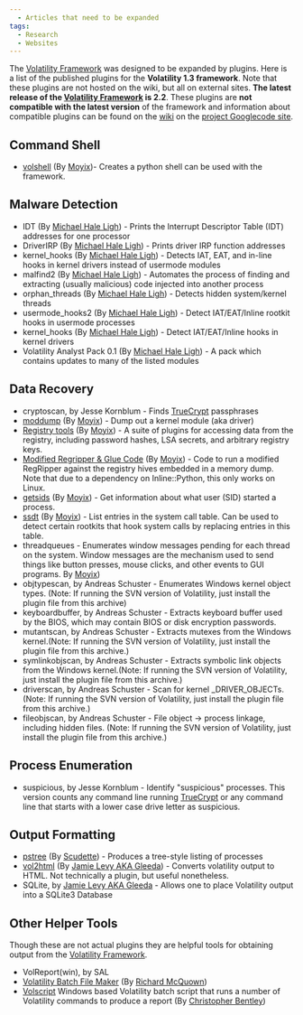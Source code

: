```yaml
---
  - Articles that need to be expanded
tags:
  - Research
  - Websites
---
```

The [Volatility Framework](volatility_framework.md) was designed
to be expanded by plugins. Here is a list of the published plugins for
the **Volatility 1.3 framework**. Note that these plugins are not hosted
on the wiki, but all on external sites. **The latest release of the
[Volatility Framework](volatility_framework.md) is 2.2**. These
plugins are **not compatible with the latest version** of the framework
and information about compatible plugins can be found on the
[wiki](https://code.google.com/archive/p/volatility/wiki/VolatilityIntroduction?tm=6)
on the [project Googlecode site](https://code.google.com/archive/p/volatility).

## Command Shell

- [volshell](https://moyix.blogspot.com/2008/08/indroducing-volshell.html)
  (By
  [Moyix](https://moyix.blogspot.com/2008/08/indroducing-volshell.html))-
  Creates a python shell can be used with the framework.

## Malware Detection

- IDT (By [Michael Hale Ligh](http://mnin.blogspot.com/2009/07/new-and-updated-volatility-plug-ins.html)) -
  Prints the Interrupt Descriptor Table (IDT) addresses for one
  processor
- DriverIRP (By [Michael Hale Ligh](http://mnin.blogspot.com/2009/07/new-and-updated-volatility-plug-ins.html)) -
  Prints driver IRP function addresses
- kernel_hooks (By [Michael Hale Ligh](http://mnin.blogspot.com/2009/07/new-and-updated-volatility-plug-ins.html)) -
  Detects IAT, EAT, and in-line hooks in kernel drivers instead of
  usermode modules
- malfind2 (By [Michael Hale Ligh](http://mnin.blogspot.com/2009/07/new-and-updated-volatility-plug-ins.html)) -
  Automates the process of finding and extracting (usually malicious)
  code injected into another process
- orphan_threads (By [Michael Hale Ligh](http://mnin.blogspot.com/2009/07/new-and-updated-volatility-plug-ins.html)) -
  Detects hidden system/kernel threads
- usermode_hooks2 (By [Michael Hale Ligh](http://mnin.blogspot.com/2009/07/new-and-updated-volatility-plug-ins.html)) -
  Detect IAT/EAT/Inline rootkit hooks in usermode processes
- kernel_hooks (By [Michael Hale Ligh](http://mnin.blogspot.com/2009/07/new-and-updated-volatility-plug-ins.html)) -
  Detect IAT/EAT/Inline hooks in kernel drivers
- Volatility Analyst Pack 0.1 (By [Michael Hale Ligh](http://mnin.blogspot.com/2009/12/new-and-updated-volatility-plug-ins.html)) -
  A pack which contains updates to many of the listed modules

## Data Recovery

- cryptoscan, by Jesse Kornblum -
  Finds [TrueCrypt](truecrypt.md) passphrases
- [moddump](https://moyix.blogspot.com/2008/10/plugin-post-moddump.html)
  (By
  [Moyix](https://moyix.blogspot.com/2008/10/plugin-post-moddump.html)) -
  Dump out a kernel module (aka driver)
- [Registry tools](https://sites.cc.gatech.edu/~brendan/volatility/dl/volreg-0.6.tar.gz)
  (By
  [Moyix](https://moyix.blogspot.com/2009/01/memory-registry-tools.html)) -
  A suite of plugins for accessing data from the registry, including
  password hashes, LSA secrets, and arbitrary registry keys.
- [Modified Regripper & Glue Code](https://sites.cc.gatech.edu/~brendan/volatility/dl/volrip-0.1.tar.gz)
  (By
  [Moyix](https://moyix.blogspot.com/2009/03/regripper-and-volatility-prototype.html)) -
  Code to run a modified RegRipper against the registry hives embedded
  in a memory dump. Note that due to a dependency on Inline::Python,
  this only works on Linux.
- [getsids](https://moyix.blogspot.com/2008/08/linking-processes-to-users.html)
  (By
  [Moyix](https://moyix.blogspot.com/2008/08/linking-processes-to-users.html)) -
  Get information about what user (SID) started a process.
- [ssdt](https://moyix.blogspot.com/2008/08/auditing-system-call-table.html)
  (By
  [Moyix](https://moyix.blogspot.com/2008/08/auditing-system-call-table.html)) -
  List entries in the system call table. Can be used to detect certain
  rootkits that hook system calls by replacing entries in this table.
- threadqueues - Enumerates window messages pending for each thread on the
  system.  Window messages are the mechanism used to send things like button
  presses, mouse clicks, and other events to GUI programs.
  By [Moyix](https://moyix.blogspot.com/2008/09/window-messages-as-forensic-resource.html))
- objtypescan, by Andreas Schuster -
  Enumerates Windows kernel object types. (Note: If running the SVN
  version of Volatility, just install the plugin file from this archive)
- keyboardbuffer, by Andreas Schuster -
  Extracts keyboard buffer used by the BIOS, which may contain BIOS or
  disk encryption passwords.
- mutantscan, by Andreas Schuster -
  Extracts mutexes from the Windows kernel.(Note: If running the SVN
  version of Volatility, just install the plugin file from this
  archive.)
- symlinkobjscan, by Andreas Schuster -
  Extracts symbolic link objects from the Windows kernel.(Note: If
  running the SVN version of Volatility, just install the plugin file
  from this archive.)
- driverscan, by Andreas Schuster -
  Scan for kernel _DRIVER_OBJECTs. (Note: If running the SVN version of
  Volatility, just install the plugin file from this archive.)
- fileobjscan, by Andreas Schuster -
  File object -\> process linkage, including hidden files. (Note: If
  running the SVN version of Volatility, just install the plugin file
  from this archive.)

## Process Enumeration

- suspicious, by Jesse Kornblum -
  Identify "suspicious" processes. This version counts any command line running
  [TrueCrypt](truecrypt.md) or any command line that starts with a lower case
  drive letter as suspicious.

## Output Formatting

- [pstree](http://scudette.blogspot.com/2008/10/pstree-volatility-plugin.html)
  (By
  [Scudette](http://scudette.blogspot.com/2008/10/pstree-volatility-plugin.html)) -
  Produces a tree-style listing of processes
- [vol2html](http://gleeda.blogspot.com/2009/03/briefly-vol2html-update.html)
  (By [Jamie Levy AKA Gleeda](http://gleeda.blogspot.com/2008/11/vol2html-perl-script.html)) -
  Converts volatility output to HTML. Not technically a plugin, but
  useful nonetheless.
- SQLite,
  by [Jamie Levy AKA Gleeda](http://gleeda.blogspot.com/2010/01/volatilitys-output-rendering-functions.html) -
  Allows one to place Volatility output into a SQLite3 Database

## Other Helper Tools

Though these are not actual plugins they are helpful tools for obtaining
output from the [Volatility Framework](volatility_framework.md).

- VolReport(win), by SAL
- [Volatility Batch File Maker](http://forensiczone.blogspot.com/2009/10/volatility-batch-file-maker.html)
  (By [Richard McQuown](http://forensiczone.blogspot.com/2009/10/walk-through-volatility-batch-file.html))
- [Volscript](https://docs.google.com/leaf?id=0Bz2rZ4S-yK8AZDYzNDU3ZjktYTBhMS00NGQ3LTg2MGItYWM2YTFjYWE3YmQ3&sort=name&layout=list&num=50)
  Windows based Volatility batch script that runs a number of Volatility
  commands to produce a report (By [Christopher Bentley](http://active-security.blogspot.com/2011/05/volatility-script-for-windows.html))
